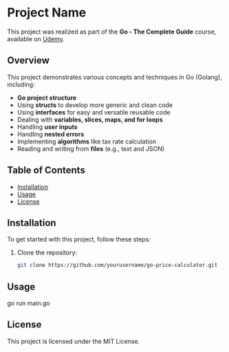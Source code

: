 # Project Name

This project was realized as part of the **Go - The Complete Guide** course, available on [Udemy](https://www.udemy.com/share/109Zo23@Pm2gCfeLIHr3PyX5RaFy1dxKKXJ1tHkB37iJVqkjD3lUHK9phvJfiU7WT9L3VQCl/).

## Overview

This project demonstrates various concepts and techniques in Go (Golang), including:

- **Go project structure**
- Using **structs** to develop more generic and clean code
- Using **interfaces** for easy and versatile reusable code
- Dealing with **variables, slices, maps, and for loops**
- Handling **user inputs**
- Handling **nested errors**
- Implementing **algorithms** like tax rate calculation
- Reading and writing from **files** (e.g., text and JSON)

## Table of Contents

- [Installation](#installation)
- [Usage](#usage)
- [License](#license)

## Installation

To get started with this project, follow these steps:

1. Clone the repository:
   ```bash
   git clone https://github.com/yourusername/go-price-calculator.git

## Usage
go run main.go

## License
This project is licensed under the MIT License.
